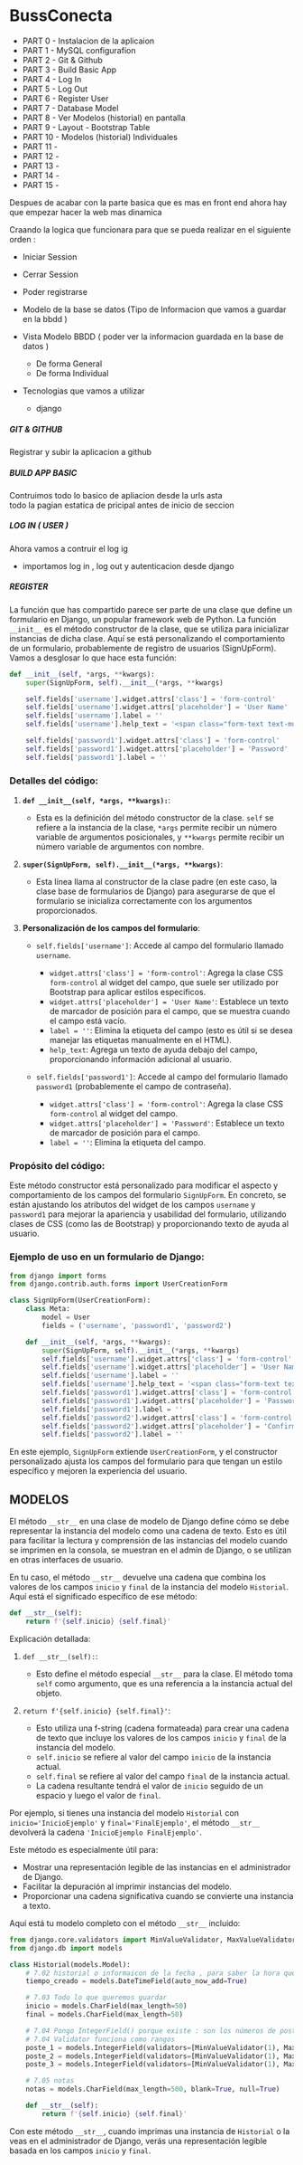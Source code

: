 # BussConecta

- PART 0 - Instalacion de la aplicaion
- PART 1 - MySQL configurafion 
- PART 2 - Git & Github
- PART 3 - Build Basic App
- PART 4 - Log In
- PART 5 - Log Out
- PART 6 - Register User
- PART 7 - Database Model
- PART 8 - Ver Modelos (historial) en pantalla 
- PART 9 - Layout - Bootstrap Table
- PART 10 - Modelos (historial) Individuales 
- PART 11 - 
- PART 12 - 
- PART 13 - 
- PART 14 - 
- PART 15 - 


Despues de acabar con la parte basica que es mas en front end ahora hay que empezar hacer la web mas dinamica 

Craando la logica que funcionara para que se pueda realizar en el siguiente orden :

- Iniciar Session

- Cerrar Session

- Poder registrarse 

- Modelo de la base se datos (Tipo de Informacion que vamos a guardar en la bbdd )

- Vista Modelo BBDD ( poder ver la informacion guardada en la base de datos )

    - De forma General 
    - De forma Individual

- Tecnologias que vamos a utilizar 
    - django 



##### GIT & GITHUB 

Registrar y subir la aplicacion a github 

##### BUILD APP BASIC 

Contruimos todo lo basico de apliacion desde la urls asta  
todo la pagian estatica de pricipal antes de inicio de seccion


##### LOG IN ( USER )

Ahora vamos a contruir el log ig 
- importamos log in , log out y autenticacion desde django



##### REGISTER 

La función que has compartido parece ser parte de una clase que define un formulario en Django, un popular framework web de Python. La función `__init__` es el método constructor de la clase, que se utiliza para inicializar instancias de dicha clase. Aquí se está personalizando el comportamiento de un formulario, probablemente de registro de usuarios (SignUpForm). Vamos a desglosar lo que hace esta función:

```python
def __init__(self, *args, **kwargs):
    super(SignUpForm, self).__init__(*args, **kwargs)

    self.fields['username'].widget.attrs['class'] = 'form-control'
    self.fields['username'].widget.attrs['placeholder'] = 'User Name'
    self.fields['username'].label = ''
    self.fields['username'].help_text = '<span class="form-text text-muted"><small>Required. 150 characters or fewer. Letters, digits and @/./+/-/_ only.</small></span>'

    self.fields['password1'].widget.attrs['class'] = 'form-control'
    self.fields['password1'].widget.attrs['placeholder'] = 'Password'
    self.fields['password1'].label = ''
```

### Detalles del código:

1. **`def __init__(self, *args, **kwargs):`**:
   - Esta es la definición del método constructor de la clase. `self` se refiere a la instancia de la clase, `*args` permite recibir un número variable de argumentos posicionales, y `**kwargs` permite recibir un número variable de argumentos con nombre.

2. **`super(SignUpForm, self).__init__(*args, **kwargs)`**:
   - Esta línea llama al constructor de la clase padre (en este caso, la clase base de formularios de Django) para asegurarse de que el formulario se inicializa correctamente con los argumentos proporcionados.

3. **Personalización de los campos del formulario**:
   - `self.fields['username']`: Accede al campo del formulario llamado `username`.
     - `widget.attrs['class'] = 'form-control'`: Agrega la clase CSS `form-control` al widget del campo, que suele ser utilizado por Bootstrap para aplicar estilos específicos.
     - `widget.attrs['placeholder'] = 'User Name'`: Establece un texto de marcador de posición para el campo, que se muestra cuando el campo está vacío.
     - `label = ''`: Elimina la etiqueta del campo (esto es útil si se desea manejar las etiquetas manualmente en el HTML).
     - `help_text`: Agrega un texto de ayuda debajo del campo, proporcionando información adicional al usuario.

   - `self.fields['password1']`: Accede al campo del formulario llamado `password1` (probablemente el campo de contraseña).
     - `widget.attrs['class'] = 'form-control'`: Agrega la clase CSS `form-control` al widget del campo.
     - `widget.attrs['placeholder'] = 'Password'`: Establece un texto de marcador de posición para el campo.
     - `label = ''`: Elimina la etiqueta del campo.

### Propósito del código:
Este método constructor está personalizado para modificar el aspecto y comportamiento de los campos del formulario `SignUpForm`. En concreto, se están ajustando los atributos del widget de los campos `username` y `password1` para mejorar la apariencia y usabilidad del formulario, utilizando clases de CSS (como las de Bootstrap) y proporcionando texto de ayuda al usuario.

### Ejemplo de uso en un formulario de Django:
```python
from django import forms
from django.contrib.auth.forms import UserCreationForm

class SignUpForm(UserCreationForm):
    class Meta:
        model = User
        fields = ('username', 'password1', 'password2')

    def __init__(self, *args, **kwargs):
        super(SignUpForm, self).__init__(*args, **kwargs)
        self.fields['username'].widget.attrs['class'] = 'form-control'
        self.fields['username'].widget.attrs['placeholder'] = 'User Name'
        self.fields['username'].label = ''
        self.fields['username'].help_text = '<span class="form-text text-muted"><small>Required. 150 characters or fewer. Letters, digits and @/./+/-/_ only.</small></span>'
        self.fields['password1'].widget.attrs['class'] = 'form-control'
        self.fields['password1'].widget.attrs['placeholder'] = 'Password'
        self.fields['password1'].label = ''
        self.fields['password2'].widget.attrs['class'] = 'form-control'
        self.fields['password2'].widget.attrs['placeholder'] = 'Confirm Password'
        self.fields['password2'].label = ''
```

En este ejemplo, `SignUpForm` extiende `UserCreationForm`, y el constructor personalizado ajusta los campos del formulario para que tengan un estilo específico y mejoren la experiencia del usuario.



## MODELOS


El método `__str__` en una clase de modelo de Django define cómo se debe representar la instancia del modelo como una cadena de texto. Esto es útil para facilitar la lectura y comprensión de las instancias del modelo cuando se imprimen en la consola, se muestran en el admin de Django, o se utilizan en otras interfaces de usuario.

En tu caso, el método `__str__` devuelve una cadena que combina los valores de los campos `inicio` y `final` de la instancia del modelo `Historial`. Aquí está el significado específico de ese método:

```python
def __str__(self):
    return f'{self.inicio} {self.final}'
```

Explicación detallada:

1. `def __str__(self):`:
   - Esto define el método especial `__str__` para la clase. El método toma `self` como argumento, que es una referencia a la instancia actual del objeto.

2. `return f'{self.inicio} {self.final}'`:
   - Esto utiliza una f-string (cadena formateada) para crear una cadena de texto que incluye los valores de los campos `inicio` y `final` de la instancia del modelo.
   - `self.inicio` se refiere al valor del campo `inicio` de la instancia actual.
   - `self.final` se refiere al valor del campo `final` de la instancia actual.
   - La cadena resultante tendrá el valor de `inicio` seguido de un espacio y luego el valor de `final`.

Por ejemplo, si tienes una instancia del modelo `Historial` con `inicio='InicioEjemplo'` y `final='FinalEjemplo'`, el método `__str__` devolverá la cadena `'InicioEjemplo FinalEjemplo'`.

Este método es especialmente útil para:

- Mostrar una representación legible de las instancias en el administrador de Django.
- Facilitar la depuración al imprimir instancias del modelo.
- Proporcionar una cadena significativa cuando se convierte una instancia a texto.

Aquí está tu modelo completo con el método `__str__` incluido:

```python
from django.core.validators import MinValueValidator, MaxValueValidator
from django.db import models

class Historial(models.Model):
    # 7.02 historial o informaicon de la fecha , para saber la hora que se ha creado 
    tiempo_creado = models.DateTimeField(auto_now_add=True)

    # 7.03 Todo lo que queremos guardar 
    inicio = models.CharField(max_length=50)
    final = models.CharField(max_length=50)

    # 7.04 Pongo IntegerField() porque existe : son los números de postes
    # 7.04 Validator funciona como rangos 
    poste_1 = models.IntegerField(validators=[MinValueValidator(1), MaxValueValidator(1000000)], blank=True, null=True)
    poste_2 = models.IntegerField(validators=[MinValueValidator(1), MaxValueValidator(1000000)])
    poste_3 = models.IntegerField(validators=[MinValueValidator(1), MaxValueValidator(1000000)])

    # 7.05 notas 
    notas = models.CharField(max_length=500, blank=True, null=True)

    def __str__(self):
        return f'{self.inicio} {self.final}'
```

Con este método `__str__`, cuando imprimas una instancia de `Historial` o la veas en el administrador de Django, verás una representación legible basada en los campos `inicio` y `final`.
